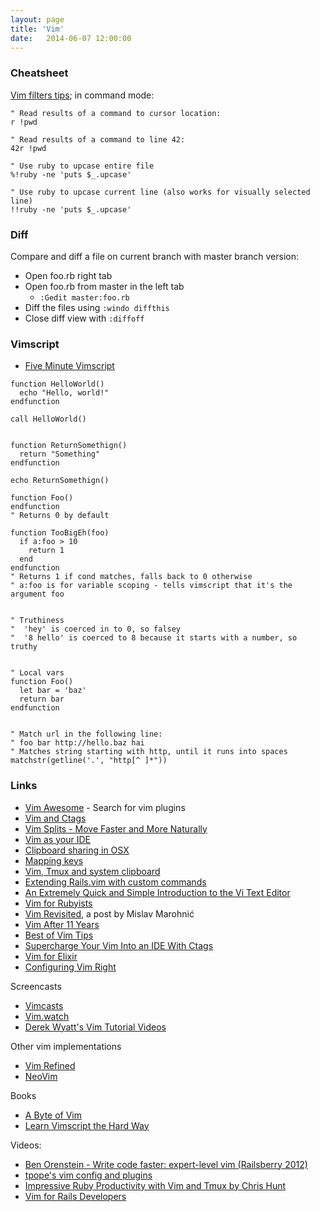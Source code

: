 ```yaml
---
layout: page
title: 'Vim'
date:   2014-06-07 12:00:00
---
```


### Cheatsheet

[Vim filters tips](https://dev.to/rpalo/vim-filters-1p33);
in command mode:

```vim
" Read results of a command to cursor location:
r !pwd

" Read results of a command to line 42:
42r !pwd

" Use ruby to upcase entire file
%!ruby -ne 'puts $_.upcase'

" Use ruby to upcase current line (also works for visually selected line)
!!ruby -ne 'puts $_.upcase'
```

### Diff

Compare and diff a file on current branch with master branch version:
- Open foo.rb right tab
- Open foo.rb from master in the left tab
  - `:Gedit master:foo.rb`
- Diff the files using `:windo diffthis`
- Close diff view with `:diffoff`

### Vimscript

- [Five Minute Vimscript](http://andrewscala.com/vimscript/)

```vim
function HelloWorld()
  echo "Hello, world!"
endfunction

call HelloWorld()


function ReturnSomethign()
  return "Something"
endfunction

echo ReturnSomethign()

function Foo()
endfunction
" Returns 0 by default

function TooBigEh(foo)
  if a:foo > 10
    return 1
  end
endfunction
" Returns 1 if cond matches, falls back to 0 otherwise
" a:foo is for variable scoping - tells vimscript that it's the argument foo


" Truthiness
"  'hey' is coerced in to 0, so falsey
"  '8 hello' is coerced to 8 because it starts with a number, so truthy


" Local vars
function Foo()
  let bar = 'baz'
  return bar
endfunction


" Match url in the following line:
" foo bar http://hello.baz hai
" Matches string starting with http, until it runs into spaces
matchstr(getline('.', "http[^ ]*"))
```

### Links

- [Vim Awesome](http://vimawesome.com/) - Search for vim plugins
- [Vim and Ctags](http://andrew.stwrt.ca/posts/vim-ctags)
- [Vim Splits - Move Faster and More Naturally](http://robots.thoughtbot.com/vim-splits-move-faster-and-more-naturally)
- [Vim as your IDE](http://haridas.in/vim-as-your-ide.html)
- [Clipboard sharing in OSX](http://vim.wikia.com/wiki/Mac_OS_X_clipboard_sharing)
- [Mapping keys](http://vim.wikia.com/wiki/Mapping_keys_in_Vim_-_Tutorial_%28Part_1%29)
- [Vim, Tmux and system clipboard](https://coderwall.com/p/j9wnfw)
- [Extending Rails.vim with custom commands](http://robots.thoughtbot.com/extending-rails-vim-with-custom-commands)
- [An Extremely Quick and Simple Introduction to the Vi Text Editor](http://heather.cs.ucdavis.edu/~matloff/UnixAndC/Editors/ViIntro.html)
- [Vim for Rubyists](http://www.vimninjas.com/2012/08/28/vim-for-rubyists-part-1/)
- [Vim Revisited](http://mislav.uniqpath.com/2011/12/vim-revisited/), a post by Mislav Marohnić
- [Vim After 11 Years](http://statico.github.io/vim.html)
- [Best of Vim Tips](http://zzapper.co.uk/vimtips.html)
- [Supercharge Your Vim Into an IDE With Ctags](http://blog.sensible.io/2014/05/09/supercharge-your-vim-into-ide-with-ctags.html)
- [Vim for Elixir](https://bitboxer.de/2016/11/13/vim-for-elixir/)
- [Configuring Vim Right](https://items.sjbach.com/319/configuring-vim-right)

Screencasts

- [Vimcasts](http://vimcasts.org/)
- [Vim.watch](http://vim.watch/)
- [Derek Wyatt's Vim Tutorial Videos](http://derekwyatt.org/vim/tutorials/)

Other vim implementations

- [Vim Refined](http://vimr.org/)
- [NeoVim](http://neovim.org/)

Books

- [A Byte of Vim](http://files.swaroopch.com/vim/byte_of_vim_v051.pdf)
- [Learn Vimscript the Hard Way](http://learnvimscriptthehardway.stevelosh.com/)

Videos:

- [Ben Orenstein - Write code faster: expert-level vim (Railsberry 2012)](https://www.youtube.com/watch?v=SkdrYWhh-8s)
- [tpope's vim config and plugins](https://www.youtube.com/watch?v=MGmIJyTf8pg)
- [Impressive Ruby Productivity with Vim and Tmux by Chris Hunt](https://www.youtube.com/watch?v=gB-JSh1EVME)
- [Vim for Rails Developers](https://www.youtube.com/watch?v=9J2OjH8Ao_A)
